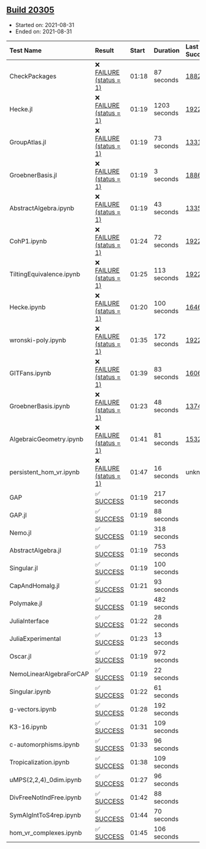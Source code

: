 ## [Build 20305](https://oscarci.mathematik.uni-kl.de/job/oscar/20305/)

* Started on: 2021-08-31
* Ended on: 2021-08-31

| Test Name    | Result | Start | Duration | Last Success | First Failure |
|:-------------|:-------|:------|:---------|:-------------|:--------------|
| CheckPackages | ❌ [FAILURE (status = 1)](https://oscarci.mathematik.uni-kl.de/job/oscar/20305/artifact/logs/build-20305/CheckPackages.log) | 01:18 | 87 seconds | [18822](https://oscarci.mathematik.uni-kl.de/job/oscar/18822/) | [18823](https://oscarci.mathematik.uni-kl.de/job/oscar/18823/) |
| Hecke.jl | ❌ [FAILURE (status = 1)](https://oscarci.mathematik.uni-kl.de/job/oscar/20305/artifact/logs/build-20305/Hecke.jl.log) | 01:19 | 1203 seconds | [19222](https://oscarci.mathematik.uni-kl.de/job/oscar/19222/) | [20152](https://oscarci.mathematik.uni-kl.de/job/oscar/20152/) |
| GroupAtlas.jl | ❌ [FAILURE (status = 1)](https://oscarci.mathematik.uni-kl.de/job/oscar/20305/artifact/logs/build-20305/GroupAtlas.jl.log) | 01:19 | 73 seconds | [13311](https://oscarci.mathematik.uni-kl.de/job/oscar/13311/) | [13312](https://oscarci.mathematik.uni-kl.de/job/oscar/13312/) |
| GroebnerBasis.jl | ❌ [FAILURE (status = 1)](https://oscarci.mathematik.uni-kl.de/job/oscar/20305/artifact/logs/build-20305/GroebnerBasis.jl.log) | 01:19 | 3 seconds | [18864](https://oscarci.mathematik.uni-kl.de/job/oscar/18864/) | [18865](https://oscarci.mathematik.uni-kl.de/job/oscar/18865/) |
| AbstractAlgebra.ipynb | ❌ [FAILURE (status = 1)](https://oscarci.mathematik.uni-kl.de/job/oscar/20305/artifact/logs/build-20305/AbstractAlgebra.ipynb.log) | 01:19 | 43 seconds | [13355](https://oscarci.mathematik.uni-kl.de/job/oscar/13355/) | [13356](https://oscarci.mathematik.uni-kl.de/job/oscar/13356/) |
| CohP1.ipynb | ❌ [FAILURE (status = 1)](https://oscarci.mathematik.uni-kl.de/job/oscar/20305/artifact/logs/build-20305/CohP1.ipynb.log) | 01:24 | 72 seconds | [19222](https://oscarci.mathematik.uni-kl.de/job/oscar/19222/) | [20152](https://oscarci.mathematik.uni-kl.de/job/oscar/20152/) |
| TiltingEquivalence.ipynb | ❌ [FAILURE (status = 1)](https://oscarci.mathematik.uni-kl.de/job/oscar/20305/artifact/logs/build-20305/TiltingEquivalence.ipynb.log) | 01:25 | 113 seconds | [19222](https://oscarci.mathematik.uni-kl.de/job/oscar/19222/) | [20152](https://oscarci.mathematik.uni-kl.de/job/oscar/20152/) |
| Hecke.ipynb | ❌ [FAILURE (status = 1)](https://oscarci.mathematik.uni-kl.de/job/oscar/20305/artifact/logs/build-20305/Hecke.ipynb.log) | 01:20 | 100 seconds | [16463](https://oscarci.mathematik.uni-kl.de/job/oscar/16463/) | [16464](https://oscarci.mathematik.uni-kl.de/job/oscar/16464/) |
| wronski-poly.ipynb | ❌ [FAILURE (status = 1)](https://oscarci.mathematik.uni-kl.de/job/oscar/20305/artifact/logs/build-20305/wronski-poly.ipynb.log) | 01:35 | 172 seconds | [19222](https://oscarci.mathematik.uni-kl.de/job/oscar/19222/) | [20152](https://oscarci.mathematik.uni-kl.de/job/oscar/20152/) |
| GITFans.ipynb | ❌ [FAILURE (status = 1)](https://oscarci.mathematik.uni-kl.de/job/oscar/20305/artifact/logs/build-20305/GITFans.ipynb.log) | 01:39 | 83 seconds | [16068](https://oscarci.mathematik.uni-kl.de/job/oscar/16068/) | [16069](https://oscarci.mathematik.uni-kl.de/job/oscar/16069/) |
| GroebnerBasis.ipynb | ❌ [FAILURE (status = 1)](https://oscarci.mathematik.uni-kl.de/job/oscar/20305/artifact/logs/build-20305/GroebnerBasis.ipynb.log) | 01:23 | 48 seconds | [13748](https://oscarci.mathematik.uni-kl.de/job/oscar/13748/) | [13749](https://oscarci.mathematik.uni-kl.de/job/oscar/13749/) |
| AlgebraicGeometry.ipynb | ❌ [FAILURE (status = 1)](https://oscarci.mathematik.uni-kl.de/job/oscar/20305/artifact/logs/build-20305/AlgebraicGeometry.ipynb.log) | 01:41 | 81 seconds | [15322](https://oscarci.mathematik.uni-kl.de/job/oscar/15322/) | [15323](https://oscarci.mathematik.uni-kl.de/job/oscar/15323/) |
| persistent_hom_vr.ipynb | ❌ [FAILURE (status = 1)](https://oscarci.mathematik.uni-kl.de/job/oscar/20305/artifact/logs/build-20305/persistent_hom_vr.ipynb.log) | 01:47 | 16 seconds | unknown | unknown |
| GAP | ✅ [SUCCESS](https://oscarci.mathematik.uni-kl.de/job/oscar/20305/artifact/logs/build-20305/GAP.log) | 01:19 | 217 seconds |  |  |
| GAP.jl | ✅ [SUCCESS](https://oscarci.mathematik.uni-kl.de/job/oscar/20305/artifact/logs/build-20305/GAP.jl.log) | 01:19 | 88 seconds |  |  |
| Nemo.jl | ✅ [SUCCESS](https://oscarci.mathematik.uni-kl.de/job/oscar/20305/artifact/logs/build-20305/Nemo.jl.log) | 01:19 | 318 seconds |  |  |
| AbstractAlgebra.jl | ✅ [SUCCESS](https://oscarci.mathematik.uni-kl.de/job/oscar/20305/artifact/logs/build-20305/AbstractAlgebra.jl.log) | 01:19 | 753 seconds |  |  |
| Singular.jl | ✅ [SUCCESS](https://oscarci.mathematik.uni-kl.de/job/oscar/20305/artifact/logs/build-20305/Singular.jl.log) | 01:19 | 100 seconds |  |  |
| CapAndHomalg.jl | ✅ [SUCCESS](https://oscarci.mathematik.uni-kl.de/job/oscar/20305/artifact/logs/build-20305/CapAndHomalg.jl.log) | 01:21 | 93 seconds |  |  |
| Polymake.jl | ✅ [SUCCESS](https://oscarci.mathematik.uni-kl.de/job/oscar/20305/artifact/logs/build-20305/Polymake.jl.log) | 01:19 | 482 seconds |  |  |
| JuliaInterface | ✅ [SUCCESS](https://oscarci.mathematik.uni-kl.de/job/oscar/20305/artifact/logs/build-20305/JuliaInterface.log) | 01:22 | 28 seconds |  |  |
| JuliaExperimental | ✅ [SUCCESS](https://oscarci.mathematik.uni-kl.de/job/oscar/20305/artifact/logs/build-20305/JuliaExperimental.log) | 01:23 | 13 seconds |  |  |
| Oscar.jl | ✅ [SUCCESS](https://oscarci.mathematik.uni-kl.de/job/oscar/20305/artifact/logs/build-20305/Oscar.jl.log) | 01:19 | 972 seconds |  |  |
| NemoLinearAlgebraForCAP | ✅ [SUCCESS](https://oscarci.mathematik.uni-kl.de/job/oscar/20305/artifact/logs/build-20305/NemoLinearAlgebraForCAP.log) | 01:19 | 22 seconds |  |  |
| Singular.ipynb | ✅ [SUCCESS](https://oscarci.mathematik.uni-kl.de/job/oscar/20305/artifact/logs/build-20305/Singular.ipynb.log) | 01:22 | 61 seconds |  |  |
| g-vectors.ipynb | ✅ [SUCCESS](https://oscarci.mathematik.uni-kl.de/job/oscar/20305/artifact/logs/build-20305/g-vectors.ipynb.log) | 01:28 | 192 seconds |  |  |
| K3-16.ipynb | ✅ [SUCCESS](https://oscarci.mathematik.uni-kl.de/job/oscar/20305/artifact/logs/build-20305/K3-16.ipynb.log) | 01:31 | 109 seconds |  |  |
| c-automorphisms.ipynb | ✅ [SUCCESS](https://oscarci.mathematik.uni-kl.de/job/oscar/20305/artifact/logs/build-20305/c-automorphisms.ipynb.log) | 01:33 | 96 seconds |  |  |
| Tropicalization.ipynb | ✅ [SUCCESS](https://oscarci.mathematik.uni-kl.de/job/oscar/20305/artifact/logs/build-20305/Tropicalization.ipynb.log) | 01:38 | 109 seconds |  |  |
| uMPS(2,2,4)_0dim.ipynb | ✅ [SUCCESS](https://oscarci.mathematik.uni-kl.de/job/oscar/20305/artifact/logs/build-20305/uMPS-2-2-4-_0dim.ipynb.log) | 01:27 | 96 seconds |  |  |
| DivFreeNotIndFree.ipynb | ✅ [SUCCESS](https://oscarci.mathematik.uni-kl.de/job/oscar/20305/artifact/logs/build-20305/DivFreeNotIndFree.ipynb.log) | 01:42 | 88 seconds |  |  |
| SymAlgIntToS4rep.ipynb | ✅ [SUCCESS](https://oscarci.mathematik.uni-kl.de/job/oscar/20305/artifact/logs/build-20305/SymAlgIntToS4rep.ipynb.log) | 01:44 | 70 seconds |  |  |
| hom_vr_complexes.ipynb | ✅ [SUCCESS](https://oscarci.mathematik.uni-kl.de/job/oscar/20305/artifact/logs/build-20305/hom_vr_complexes.ipynb.log) | 01:45 | 106 seconds |  |  |
